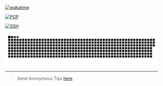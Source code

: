 [![wakatime](https://wakatime.com/badge/user/5bdce73d-08ba-4ec4-971d-2ab24592849f.svg?style=social)](https://wakatime.com/@5bdce73d-08ba-4ec4-971d-2ab24592849f)

[![PGP](https://img.shields.io/badge/PGP_Fingerprint-3B8F_2E56_F90E_A9F3_8335_B8EE_521B_C9A7_FD43_F0D0-0?style=social)](https://raw.githubusercontent.com/Tanvir1337x/Tanvir1337x/refs/heads/showcase/keys/pgp_public_key.asc)

[![SSH](https://img.shields.io/badge/SSH_Fingerprint-SHA256:mfbTDaRaC9rwRqPYij5uKQCApFEmp3feLT1rfJUu0XA-0?style=social&labelColor=545454&color=313131)](https://raw.githubusercontent.com/Tanvir1337x/Tanvir1337x/refs/heads/showcase/keys/ssh_public_key.pub)

<picture>
  <source media="(prefers-color-scheme: dark)" srcset="https://github.com/Tanvir1337x/Tanvir1337x/blob/snake-graph-output/github-snake-dark.svg" />
  <source media="(prefers-color-scheme: light)" srcset="https://github.com/Tanvir1337x/Tanvir1337x/blob/snake-graph-output/github-snake-light.svg" />
  <img alt="Github Snake Contributions Graph Animation" src="https://github.com/Tanvir1337x/Tanvir1337x/blob/snake-graph-output/github-snake-light.svg" />
</picture>

---

> Send Anonymous Tips [here](https://www.admonymous.co/tanvir)
